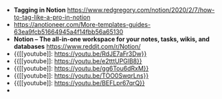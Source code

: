 - **Tagging in Notion**
https://www.redgregory.com/notion/2020/2/7/how-to-tag-like-a-pro-in-notion
- https://anotioneer.com/More-templates-guides-63ea9fcb51664945a4f14fbb56a65130
- **Notion – The all-in-one workspace for your notes, tasks, wikis, and databases**
https://www.reddit.com/r/Notion/
- {{[[youtube]]: https://youtu.be/RdJE7aFr3Dw}}
- {{[[youtube]]: https://youtu.be/e2tttUPGlB8}}
- {{[[youtube]]: https://youtu.be/gg6Tou6dRxM}}
- {{[[youtube]]: https://youtu.be/TOO0SwqrLns}}
- {{[[youtube]]: https://youtu.be/BEFLpr67qrQ}}
- 

